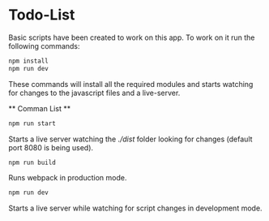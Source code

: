 # Todo-List

Basic scripts have been created to work on this app. To work on it run the following commands:

```sh
npm install
npm run dev
```

These commands will install all the required modules and starts watching for changes to the javascript files and a live-server.

** Comman List **

```sh
npm run start
```

Starts a live server watching the _./dist_ folder looking for changes (default port 8080 is being used).

```sh
npm run build
```

Runs webpack in production mode.

```sh
npm run dev
```

Starts a live server while watching for script changes in development mode.
